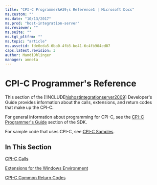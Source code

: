 ```yaml
---
title: "CPI-C Programmer&#39;s Reference1 | Microsoft Docs"
ms.custom: ""
ms.date: "10/13/2017"
ms.prod: "host-integration-server"
ms.reviewer: ""
ms.suite: ""
ms.tgt_pltfrm: ""
ms.topic: "article"
ms.assetid: fde0eda5-6ba0-4fb3-be41-6c4fb904ed07
caps.latest.revision: 3
author: MandiOhlinger
manager: anneta
---
```

# CPI-C Programmer&#39;s Reference
This section of the [!INCLUDE[hishostintegrationserver2009](../core/includes/hishostintegrationserver2009-md.md)] Developer's Guide provides information about the calls, extensions, and return codes that make up the CPI-C.  
  
 For general information about programming for CPI-C, see the [CPI-C Programmer's Guide](../Topic/CPI-C%20Programmer's%20Guide2.md) section of the SDK.  
  
 For sample code that uses CPI-C, see [CPI-C Samples](../Topic/CPI-C%20Samples.md).  
  
## In This Section  
 [CPI-C Calls](../core/cpi-c-calls.md)  
  
 [Extensions for the Windows Environment](../core/extensions-for-the-windows-environment.md)  
  
 [CPI-C Common Return Codes](../core/cpi-c-common-return-codes.md)